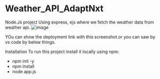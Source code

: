 # Weather_API_AdaptNxt

Node.Js project Using express, ejs where we fetch the weather data from weather api.
![image](https://github.com/user-attachments/assets/10d5acb5-fbcc-46ca-bad9-94cedd881643)







YOu can show the deployment link with this screenshot.or you can saw by vs code by below things.


Installation 
To run this project install it locally using npm:
 - npm init -y
 - npm install
 - node app.js
   
